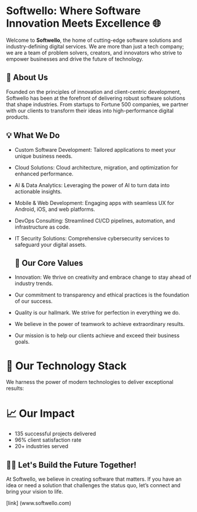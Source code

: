 
 # Softwello: Where Software Innovation Meets Excellence 🌐
   <p>Welcome to <strong>Softwello</strong>, the home of cutting-edge software solutions and industry-defining digital services. We are more than just a tech company; we are a team of problem solvers, creators, and innovators who strive to empower businesses and drive the future of technology.</p>

   <h2>📜 About Us</h2>
    <p>Founded on the principles of innovation and client-centric development, Softwello has been at the forefront of delivering robust software solutions that shape industries. From startups to Fortune 500 companies, we partner with our clients to transform their ideas into high-performance digital products.</p>

   <h2>💡 What We Do</h2>
  
- Custom Software Development:</strong> Tailored applications to meet your unique business needs.
- Cloud Solutions:</strong> Cloud architecture, migration, and optimization for enhanced performance.
- AI & Data Analytics:</strong> Leveraging the power of AI to turn data into actionable insights.
- Mobile & Web Development:</strong> Engaging apps with seamless UX for Android, iOS, and web platforms.
- DevOps Consulting:</strong> Streamlined CI/CD pipelines, automation, and infrastructure as code.
- IT Security Solutions:</strong> Comprehensive cybersecurity services to safeguard your digital assets.


    <h2>🌟 Our Core Values</h2>
- Innovation:</strong> We thrive on creativity and embrace change to stay ahead of industry trends.
- Our commitment to transparency and ethical practices is the foundation of our success.
- Quality is our hallmark. We strive for perfection in everything we do.
- We believe in the power of teamwork to achieve extraordinary results.
- Our mission is to help our clients achieve and exceed their business goals.
# 🚀 Our Technology Stack 
 <p>We harness the power of modern technologies to deliver exceptional results:</p>
    
       
# 📈 Our Impact</h2>
  - 135 successful projects delivered
  - 96% client satisfaction rate
  -  20+ industries served
  
 <h2>👨‍💻 Let's Build the Future Together!</h2>
    <p>At Softwello, we believe in creating software that matters. If you have an idea or need a solution that challenges the status quo, let’s connect and bring your vision to life.</p>
[link] (www.softwello.com)

